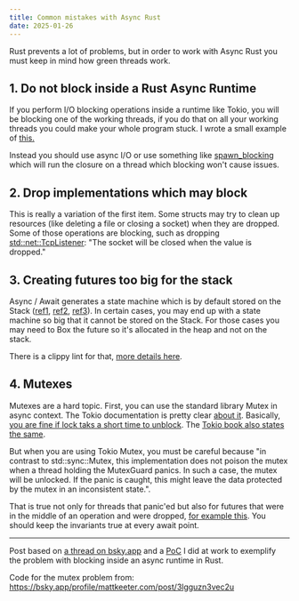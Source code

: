 ```yaml
---
title: Common mistakes with Async Rust 
date: 2025-01-26
---
```


Rust prevents a lot of problems, but in order to work with Async Rust you must keep in mind how green threads work.

## 1. Do not block inside a Rust Async Runtime

If you perform I/O blocking operations inside a runtime like Tokio, you will be blocking one of the working threads, if you do that on all your working threads you could make your whole program stuck. I wrote a small example of [this.](https://github.com/era/do-not-block-inside-rust-async)

Instead you should use async I/O or use something like [spawn_blocking](https://docs.rs/tokio/latest/tokio/task/fn.spawn_blocking.html) which will run the closure on a thread which blocking won't cause issues.

## 2. Drop implementations which may block

This is really a variation of the first item. Some structs may try to clean up resources (like deleting a file or closing a socket) when they are dropped. Some of those operations are blocking, such as dropping [std::net::TcpListener](https://doc.rust-lang.org/std/net/struct.TcpListener.html): "The socket will be closed when the value is dropped." 

## 3. Creating futures too big for the stack

Async / Await generates a state machine which is by default stored on the Stack ([ref1](https://eventhelix.com/rust/rust-to-assembly-async-await/), [ref2](https://www.youtube.com/watch?v=ThjvMReOXYM), [ref3](https://www.youtube.com/watch?v=bnmln9HtqEI)). In certain cases, you may end up with a state machine so big that it cannot be stored on the Stack. For those cases you may need to Box the future so it's allocated in the heap and not on the stack.

There is a clippy lint for that, [more details here](https://users.rust-lang.org/t/stack-overflow-in-async-main-function-due-to-excessive-stack-allocation-not-from-recursion/109571).

## 4. Mutexes 

Mutexes are a hard topic. First, you can use the standard library Mutex in async context. The Tokio documentation is pretty clear [about it](https://docs.rs/tokio/latest/tokio/sync/struct.Mutex.html#which-kind-of-mutex-should-you-use). Basically, [you are fine if lock taks a short time to unblock](https://github.com/tokio-rs/tokio/discussions/6785#discussioncomment-10365146). The [Tokio book also states the same](https://tokio.rs/tokio/tutorial/shared-state).

But when you are using Tokio Mutex, you must be careful because "in contrast to std::sync::Mutex, this implementation does not poison the mutex when a thread holding the MutexGuard panics. In such a case, the mutex will be unlocked. If the panic is caught, this might leave the data protected by the mutex in an inconsistent state.".

That is true not only for threads that panic'ed but also for futures that were in the middle of an operation and were dropped, [for example this](https://play.rust-lang.org/?version=stable&mode=debug&edition=2021&gist=b68c55f773aaaace2d805c3c656b21a9). You should keep the invariants true at every await point.


----

Post based on [a thread on bsky.app](https://bsky.app/profile/alilleybrinker.com/post/3lggs4l5y3k27) and a [PoC](https://github.com/era/do-not-block-inside-rust-async/tree/master) I did at work to exemplify the problem with blocking inside an async runtime in Rust.


Code for the mutex problem from: https://bsky.app/profile/mattkeeter.com/post/3lgguzn3vec2u